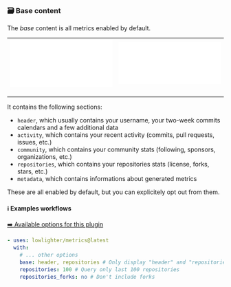 ### 🗃️ Base content

The _base_ content is all metrics enabled by default.

<table>
  <tr>
    <td align="center">
      <img src="https://github.com/lowlighter/lowlighter/blob/master/metrics.classic.svg">
      <img width="900" height="1" alt="">
    </td>
    <td align="center">
      <img src="https://github.com/lowlighter/lowlighter/blob/master/metrics.organization.svg">
      <img width="900" height="1" alt="">
    </td>
  </tr>
</table>

It contains the following sections:

- `header`, which usually contains your username, your two-week commits calendars and a few additional data
- `activity`, which contains your recent activity (commits, pull requests, issues, etc.)
- `community`, which contains your community stats (following, sponsors, organizations, etc.)
- `repositories`, which contains your repositories stats (license, forks, stars, etc.)
- `metadata`, which contains informations about generated metrics

These are all enabled by default, but you can explicitely opt out from them.

#### ℹ️ Examples workflows

[➡️ Available options for this plugin](metadata.yml)

```yaml
- uses: lowlighter/metrics@latest
  with:
    # ... other options
    base: header, repositories # Only display "header" and "repositories" sections
    repositories: 100 # Query only last 100 repositories
    repositories_forks: no # Don't include forks
```
